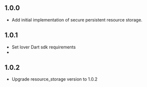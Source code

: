 ## 1.0.0
* Add initial implementation of secure persistent resource storage.

## 1.0.1
* Set lover Dart sdk requirements
* 
## 1.0.2
* Upgrade resource_storage version to 1.0.2
